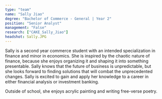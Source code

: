 ```yaml
---
type: "team"
name: "Sally Jiao"
degree: "Bachelor of Commerce - General | Year 2"
position: "Senior Analyst"
management: "False"
research: ["CAKE_Sally_Jiao"]
headshot: Sally.JPG
---
```


Sally is a second year commerce student with an intended specialization in finance and minor in economics. She is inspired by the chaotic nature of finance, because she enjoys organizing it and shaping it into something presentable. Sally knows that the future of business is unpredictable, but she looks forward to finding solutions that will combat the unprecedented changes. Sally is excited to gain and apply her knowledge to a career in either financial analysis or investment banking.

Outside of school, she enjoys acrylic painting and writing free-verse poetry.